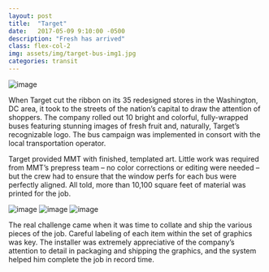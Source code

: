 ```yaml
---
layout: post
title:  "Target"
date:   2017-05-09 9:10:00 -0500
description: "Fresh has arrived"
class: flex-col-2
img: assets/img/target-bus-img1.jpg
categories: transit
---
```

![image](../../assets/img/target-hero.jpg "some image")

<span>W</span>hen Target cut the ribbon on its 35 redesigned stores in the Washington, DC area, it took to the streets of the nation’s capital to draw the
attention of shoppers. The company rolled out 10 bright and colorful, fully-wrapped buses featuring stunning images of fresh fruit and, naturally,
Target’s recognizable logo. The bus campaign was implemented in consort with the local transportation operator.

Target provided MMT with finished, templated art. Little work was required
from MMT’s prepress team – no color corrections or editing were needed – but the crew had to ensure that the window perfs for each bus were perfectly aligned. All told, more than 10,100 square feet of material was printed for the job.

![image](../../assets/img/target-bus-img2.jpg "some image")
![image](../../assets/img/target-bus-img5.jpg "some image")
![image](../../assets/img/target-bus-img4.jpg "some image")

The real challenge came when it was time to collate and ship the various pieces of the job. Careful labeling of each item within the set of graphics was key. The installer was extremely appreciative of the company’s attention to detail in packaging and shipping the graphics, and the system helped him complete the job in record time.
